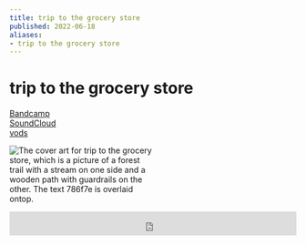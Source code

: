 ```yaml
---
title: trip to the grocery store
published: 2022-06-18
aliases:
- trip to the grocery store
---
```


# trip to the grocery store

<div class="flex">
<div><i class="ri-store-2-fill"></i> <a href="https://music.exodrifter.space/track/trip-to-the-grocery-store">Bandcamp</a></div>
<div><i class="ri-soundcloud-fill"></i> <a href="https://soundcloud.com/exodrifter/lonesome-trip-to-the-grocery-store">SoundCloud</a></div>
<div><i class="ri-video-fill"></i> <a href="https://vods.exodrifter.space/tag/song-trip-to-the-grocery-store">vods</a></div>
</div>

<div style="width: 50%;">

![The cover art for trip to the grocery store, which is a picture of a forest trail with a stream on one side and a wooden path with guardrails on the other. The text 786f7e is overlaid ontop.](trip-to-the-grocery-store.png)

</div>

<iframe style="border: 0; width: 100%; max-width: 700px; height: 42px;" src="https://bandcamp.com/EmbeddedPlayer/album=477085509/size=small/bgcol=333333/linkcol=0f91ff/track=2270640899/transparent=true/" seamless><a href="https://music.exodrifter.space/album/lonely-metro">lonely metro by exodrifter</a></iframe>
